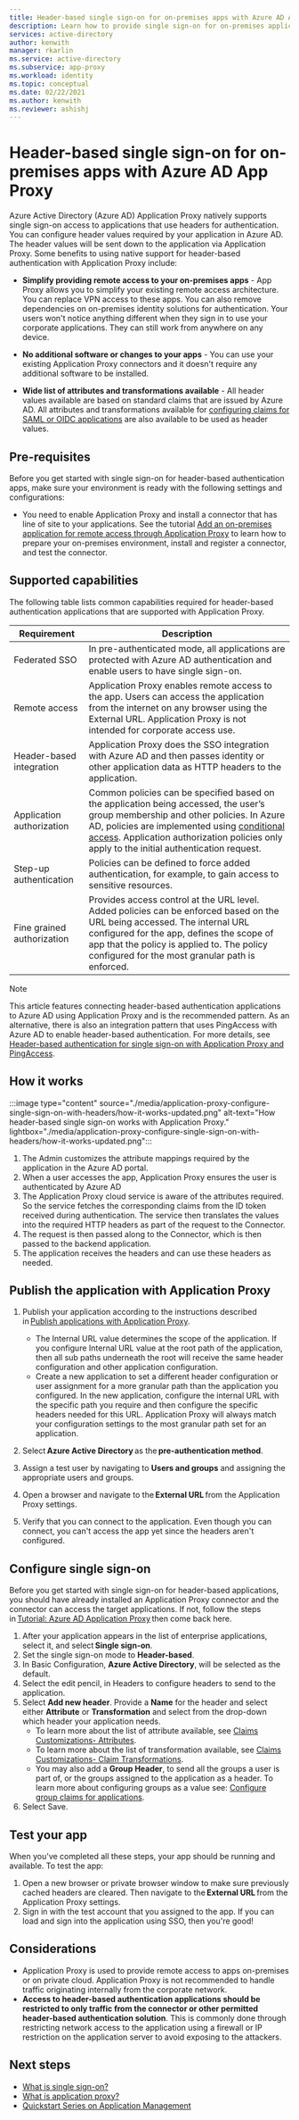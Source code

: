 ```yaml
---
title: Header-based single sign-on for on-premises apps with Azure AD App Proxy
description: Learn how to provide single sign-on for on-premises applications that are secured with header-based authentication.
services: active-directory
author: kenwith
manager: rkarlin
ms.service: active-directory
ms.subservice: app-proxy
ms.workload: identity
ms.topic: conceptual
ms.date: 02/22/2021
ms.author: kenwith
ms.reviewer: ashishj
---
```


# Header-based single sign-on for on-premises apps with Azure AD App Proxy

Azure Active Directory (Azure AD) Application Proxy natively supports single sign-on access to applications that use headers for authentication. You can configure header values required by your application in Azure AD. The header values will be sent down to the application via Application Proxy. Some benefits to using native support for header-based authentication with Application Proxy include:  

* **Simplify providing remote access to your on-premises apps** - App Proxy allows you to simplify your existing remote access architecture. You can replace VPN access to these apps. You can also remove dependencies on on-premises identity solutions for authentication. Your users won't notice anything different when they sign in to use your corporate applications. They can still work from anywhere on any device.  

* **No additional software or changes to your apps** - You can use your existing Application Proxy connectors and it doesn't require any additional software to be installed.  

* **Wide list of attributes and transformations available** - All header values available are based on standard claims that are issued by Azure AD. All attributes and transformations available for [configuring claims for SAML or OIDC applications](../develop/active-directory-saml-claims-customization.md#attributes) are also available to be used as header values. 

## Pre-requisites
Before you get started with single sign-on for header-based authentication apps, make sure your environment is ready with the following settings and configurations:
- You need to enable Application Proxy and install a connector that has line of site to your applications. See the tutorial [Add an on-premises application for remote access through Application Proxy](application-proxy-add-on-premises-application.md#add-an-on-premises-app-to-azure-ad) to learn how to prepare your on-premises environment, install and register a connector, and test the connector. 

## Supported capabilities

The following table lists common capabilities required for header-based authentication applications that are supported with Application Proxy. 

|Requirement   |Description|
|----------|-----------|
|Federated SSO |In pre-authenticated mode, all applications are protected with Azure AD authentication and enable users to have single sign-on. |
|Remote access |Application Proxy enables remote access to the app. Users can access the application from the internet on any browser using the External URL. Application Proxy is not intended for corporate access use. |
|Header-based integration |Application Proxy does the SSO integration with Azure AD and then passes identity or other application data as HTTP headers to the application. |
|Application authorization |Common policies can be specified based on the application being accessed, the user’s group membership and other policies. In Azure AD, policies are implemented using [conditional access](../conditional-access/overview.md). Application authorization policies only apply to the initial authentication request. |
|Step-up authentication |Policies can be defined to force added authentication, for example, to gain access to sensitive resources. |
|Fine grained authorization |Provides access control at the URL level. Added policies can be enforced based on the URL being accessed. The internal URL configured for the app, defines the scope of app that the policy is applied to. The policy configured for the most granular path is enforced.  |

> [!NOTE] 
> This article features connecting header-based authentication applications to Azure AD using Application Proxy and is the recommended pattern. As an alternative, there is also an integration pattern that uses PingAccess with Azure AD to enable header-based authentication. For more details, see [Header-based authentication for single sign-on with Application Proxy and PingAccess](application-proxy-ping-access-publishing-guide.md).

## How it works

:::image type="content" source="./media/application-proxy-configure-single-sign-on-with-headers/how-it-works-updated.png" alt-text="How header-based single sign-on works with Application Proxy." lightbox="./media/application-proxy-configure-single-sign-on-with-headers/how-it-works-updated.png":::

1. The Admin customizes the attribute mappings required by the application in the Azure AD portal. 
2. When a user accesses the app, Application Proxy ensures the user is authenticated by Azure AD 
3. The Application Proxy cloud service is aware of the attributes required. So the service fetches the corresponding claims from the ID token received during authentication. The service then translates the values into the required HTTP headers as part of the request to the Connector. 
4. The request is then passed along to the Connector, which is then passed to the backend application. 
5. The application receives the headers and can use these headers as needed. 

## Publish the application with Application Proxy

1. Publish your application according to the instructions described in [Publish applications with Application Proxy](application-proxy-add-on-premises-application.md#add-an-on-premises-app-to-azure-ad).  
    - The Internal URL value determines the scope of the application. If you configure Internal URL value at the root path of the application, then all sub paths underneath the root will receive the same header configuration and other application configuration. 
    - Create a new application to set a different header configuration or user assignment for a more granular path than the application you configured. In the new application, configure the internal URL with the specific path you require and then configure the specific headers needed for this URL. Application Proxy will always match your configuration settings to the most granular path set for an application. 

2. Select **Azure Active Directory** as the **pre-authentication method**. 
3. Assign a test user by navigating to **Users and groups** and assigning the appropriate users and groups. 
4. Open a browser and navigate to the **External URL** from the Application Proxy settings. 
5. Verify that you can connect to the application. Even though you can connect, you can't access the app yet since the headers aren't configured. 

## Configure single sign-on 
Before you get started with single sign-on for header-based applications, you should have already installed an Application Proxy connector and the connector can access the target applications. If not, follow the steps in [Tutorial: Azure AD Application Proxy](application-proxy-add-on-premises-application.md) then come back here. 

1. After your application appears in the list of enterprise applications, select it, and select **Single sign-on**. 
2. Set the single sign-on mode to **Header-based**. 
3. In Basic Configuration, **Azure Active Directory**, will be selected as the default. 
4. Select the edit pencil, in Headers to configure headers to send to the application. 
5. Select **Add new header**. Provide a **Name** for the header and select either **Attribute** or **Transformation** and select from the drop-down which header your application needs.  
    - To learn more about the list of attribute available, see [Claims Customizations- Attributes](../develop/active-directory-saml-claims-customization.md#attributes). 
    - To learn more about the list of transformation available, see [Claims Customizations- Claim Transformations](../develop/active-directory-saml-claims-customization.md#claim-transformations). 
    - You may also add a **Group Header**, to send all the groups a user is part of, or the groups assigned to the application as a header. To learn more about configuring groups as a value see: [Configure group claims for applications](../hybrid/how-to-connect-fed-group-claims.md#add-group-claims-to-tokens-for-saml-applications-using-sso-configuration). 
6. Select Save. 

## Test your app 

When you've completed all these steps, your app should be running and available. To test the app: 
1. Open a new browser or private browser window to make sure previously cached headers are cleared. Then navigate to the **External URL** from the Application Proxy settings.
2. Sign in with the test account that you assigned to the app. If you can load and sign into the application using SSO, then you're good! 

## Considerations

- Application Proxy is used to provide remote access to apps on-premises or on private cloud. Application Proxy is not recommended to handle traffic originating internally from the corporate network.
- **Access to header-based authentication applications should be restricted to only traffic from the connector or other permitted header-based authentication solution**. This is commonly done through restricting network access to the application using a firewall or IP restriction on the application server to avoid exposing to the attackers.

## Next steps

- [What is single sign-on?](../manage-apps/what-is-single-sign-on.md)
- [What is application proxy?](what-is-application-proxy.md)
- [Quickstart Series on Application Management](../manage-apps/view-applications-portal.md)